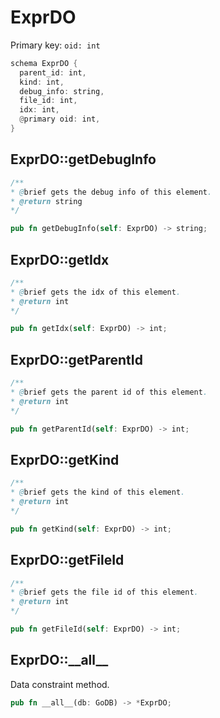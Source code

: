 # ExprDO

Primary key: `oid: int`

```rust
schema ExprDO {
  parent_id: int,
  kind: int,
  debug_info: string,
  file_id: int,
  idx: int,
  @primary oid: int,
}
```
## ExprDO::getDebugInfo

```java
/**
* @brief gets the debug info of this element.
* @return string
*/
```
```rust
pub fn getDebugInfo(self: ExprDO) -> string;
```
## ExprDO::getIdx

```java
/**
* @brief gets the idx of this element.
* @return int
*/
```
```rust
pub fn getIdx(self: ExprDO) -> int;
```
## ExprDO::getParentId

```java
/**
* @brief gets the parent id of this element.
* @return int
*/
```
```rust
pub fn getParentId(self: ExprDO) -> int;
```
## ExprDO::getKind

```java
/**
* @brief gets the kind of this element.
* @return int
*/
```
```rust
pub fn getKind(self: ExprDO) -> int;
```
## ExprDO::getFileId

```java
/**
* @brief gets the file id of this element.
* @return int
*/
```
```rust
pub fn getFileId(self: ExprDO) -> int;
```
## ExprDO::\_\_all\_\_

Data constraint method.

```rust
pub fn __all__(db: GoDB) -> *ExprDO;
```

